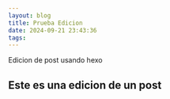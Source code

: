 ```yaml
---
layout: blog
title: Prueba Edicion
date: 2024-09-21 23:43:36
tags:
---
```

Edicion de post usando hexo


## Este es una edicion de un post